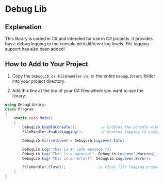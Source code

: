 # Debug Lib

## Explanation
This library is coded in C# and intended for use in C# projects. It provides basic debug logging to the console with different log levels. File logging support has also been added!

## How to Add to Your Project

1. Copy the `DebugLib.cs`, `FileHandler.cs`, or the entire `DebugLibrary` folder into your project directory.

2. Add this line at the top of your C# files where you want to use the library:

```csharp
using DebugLibrary;
class Program
{
    static void Main()
    {
        DebugLib.EnableConsole();           // Enables the console window for output
        FileHandler.EnableLogging();        // Enables logging to Logs/log.txt file

        DebugLib.CurrentLevel = DebugLib.LogLevel.Info;

        DebugLib.Log("This is an info message.");                          // Info (blue)
        DebugLib.Log("This is a warning!", DebugLib.LogLevel.Warning);     // Warning (yellow)
        DebugLib.Log("This is an error!", DebugLib.LogLevel.Error);        // Error (red)

        FileHandler.Close();               // Close file logging properly when done
    }
}
```
